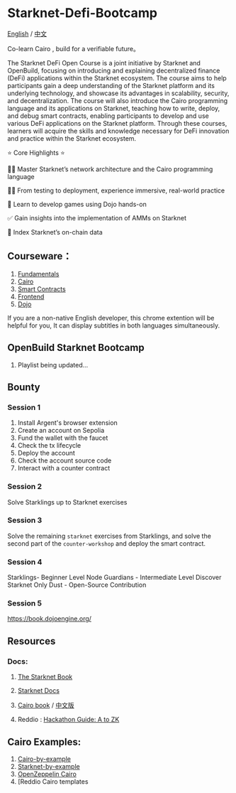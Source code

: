 # Starknet-Defi-Bootcamp
[English](./README.md) / [中文](./README_zh.md)

Co-learn Cairo , build for a verifiable future。

The Starknet DeFi Open Course is a joint initiative by Starknet and OpenBuild, focusing on introducing and explaining decentralized finance (DeFi) applications within the Starknet ecosystem. The course aims to help participants gain a deep understanding of the Starknet platform and its underlying technology, and showcase its advantages in scalability, security, and decentralization. The course will also introduce the Cairo programming language and its applications on Starknet, teaching how to write, deploy, and debug smart contracts, enabling participants to develop and use various DeFi applications on the Starknet platform. Through these courses, learners will acquire the skills and knowledge necessary for DeFi innovation and practice within the Starknet ecosystem.

⭐ Core Highlights ⭐

🧙‍♂ Master Starknet’s network architecture and the Cairo programming language

👩‍💻 From testing to deployment, experience immersive, real-world practice

🙌 Learn to develop games using Dojo hands-on

✅ Gain insights into the implementation of AMMs on Starknet

🏫 Index Starknet’s on-chain data

## Courseware：

1. [Fundamentals](https://docs.google.com/presentation/d/e/2PACX-1vSxP4tU0AUdz8EFVjw_bqgD9SDl6AMRjJ13lcmBHrQ335SMVPDwqbVkRCnWuQaZGprmISGhVXSSisbs/pub?start=false&loop=false&delayms=3000)
2. [Cairo ](https://docs.google.com/presentation/d/e/2PACX-1vSCj9rK0xcDo0ZLY2EqEim-NRYfmHa2MD0EC7ImYjL9_BZjw5akz9aoxW8pIzZPrJzkAdqSsZXdPXOs/pub?start=false&loop=false&delayms=3000)
3. [Smart Contracts](https://docs.google.com/presentation/d/e/2PACX-1vSGTS9bxgl0eTU_NRpJ157qu3oriy-Iy2fzl68CvZkx_WFlEhrhYiNb49YchSeZCfT69xREGFyoHBZ5/pub?start=false&loop=false&delayms=3000)
4. [Frontend](https://docs.google.com/presentation/d/e/2PACX-1vTAbtBe4um-qo_NSUgxXKNBiadr8VHxfC27YL3qQPE0uZX4FPduqQXOFCuvU1Q0EJ5JCpEDb-rfIHih/pub?start=false&loop=false&delayms=3000)
5. [Dojo](https://docs.google.com/presentation/d/e/2PACX-1vSeWLLbtJsAFrthQHp_nYjOY6AVYrcHhfkjis1qZ1c7VR_AemO_vTGnvaN7cT-TlOR7Gp1_8oEVLHlY/pub?start=false&loop=false&delayms=3000)

If you are a non-native English developer, this chrome extention will be helpful for you, It can display subtitles in both languages simultaneously.

## OpenBuild Starknet Bootcamp

1. Playlist being updated...

## Bounty 

### Session 1 
1. Install Argent's browser extension
2. Create an account on Sepolia
3. Fund the wallet with the faucet
4. Check the tx lifecycle
5. Deploy the account
6. Check the account source code
7. Interact with a counter contract

### Session 2
Solve Starklings up to Starknet exercises

### Session 3
Solve the remaining `starknet` exercises from Starklings, and solve the second part of the `counter-workshop` and deploy the smart contract.

### Session 4
Starklings- Beginner Level
Node Guardians - Intermediate Level
Discover Starknet
Only Dust - Open-Source Contribution

### Session 5
https://book.dojoengine.org/

## Resources

### Docs:

1. [The Starknet Book](https://book.starknet.io/)
  
2. [Starknet Docs](https://docs.starknet.io/documentation/)
  
3. [Cairo book](https://book.cairo-lang.org/) / [中文版](https://book.cairo-lang.org/zh-cn/index.html)
  
4. Reddio : [Hackathon Guide: A to ZK](https://reddio.notion.site/reddio/Hackathon-Guide-A-to-ZK-fd66f91a555941c7a05d2680bbd6f234)
  

## Cairo Examples:

1. [Cairo-by-example](https://cairo-by-example.com/)
2. [Starknet-by-example](https://starknet-by-example.voyager.online/)
3. [OpenZeppelin Cairo](https://github.com/OpenZeppelin/cairo-contracts/)
4. [Reddio Cairo templates
